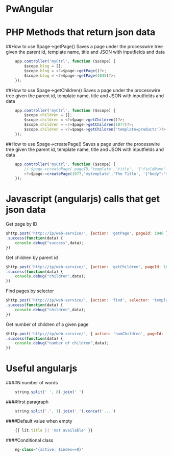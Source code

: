 PwAngular
=========

PHP Methods that return json data
=================================


##How to use $page->getPage()
Saves a page under the processwire tree given the parent id, template name, title and JSON with inputfields and data
```javascript
	app.controller('myCtrl', function ($scope) {
	  	$scope.blog = [];		
	  	$scope.blog = <?=$page->getPage()?>;							// get data of actual page
	  	$scope.blog = <?=$page->getPage(1045)?>;						// get data of page that matches the id
	});
```
 
##How to use $page->getChildren()
Saves a page under the processwire tree given the parent id, template name, title and JSON with inputfields and data
```javascript
	app.controller('myCtrl', function ($scope) {
	  	$scope.children = [];			
	  	$scope.children = <?=$page->getChildren()?>;					// get children and its data of the actual page
	  	$scope.children = <?=$page->getChildren(1077)?>;				// will get the children of the page with the indicated ID
	  	$scope.children = <?=$page->getChildren('template=products')?>;	// children of the page that matches the selector
	});
```

##How to use $page->createPage()
Saves a page under the processwire tree given the parent id, template name, title and JSON with inputfields and data
```javascript
	app.controller('myCtrl', function ($scope) {
	  	// $page->createPage( pageID,'template','title', '{"fieldName":"value"}')
	  	<?=$page->createPage(1077,'mytemplate','The Title', '{"body":"text in body"}')?>;
	});
```


Javascript (angularjs) calls that get  json data
================================================
Get page by ID
```javascript
$http.post('http://ip/web-service/', {action: 'getPage', pageId: 1046 })
.success(function(data) {
    console.debug("success",data);
})
```
Get children by parent id
```javascript
$http.post('http://ip/web-service/', {action: 'getChildren', pageId: 1062 })
.success(function(data) {
    console.debug("children",data);
})
```
Find pages by selector
```javascript
$http.post('http://ip/web-service/', {action: 'find', selector: 'template=directivo,parent=1077' })
.success(function(data) {
    console.debug("children",data);
})
```
Get number of children of a given page
```javascript
$http.post('http://ip/web-service/', { action: 'numChildren', pageId: 1014 })
.success(function(data) {
    console.debug("number of children",data);
})
```
Useful angularjs
================

####N number of words
```javascript
	string.split(' ', 8).join(' ')
```

####first paragraph
```javascript
	string.split('.', 1).join('.').concat('...')
```
####Default value when empty
```javascript
	{{ lit.title || 'not available' }}
```
####Conditional class
```javascript
	ng-class="{active: $index==0}"
```






